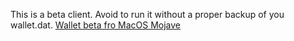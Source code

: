 
This is a beta client. Avoid to run it without a proper backup of you wallet.dat.
[Wallet beta fro MacOS Mojave](/Deviant-Core-macos-mojave-beta.dmg)
